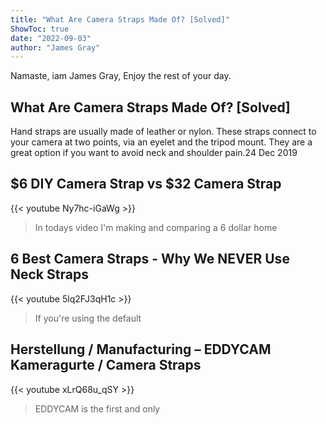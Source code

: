 ```yaml
---
title: "What Are Camera Straps Made Of? [Solved]"
ShowToc: true 
date: "2022-09-03"
author: "James Gray" 
---
```


Namaste, iam James Gray, Enjoy the rest of your day.
## What Are Camera Straps Made Of? [Solved]
Hand straps are usually made of leather or nylon. These straps connect to your camera at two points, via an eyelet and the tripod mount. They are a great option if you want to avoid neck and shoulder pain.24 Dec 2019

## $6 DIY Camera Strap vs $32 Camera Strap
{{< youtube Ny7hc-iGaWg >}}
>In todays video I'm making and comparing a 6 dollar home 

## 6 Best Camera Straps - Why We NEVER Use Neck Straps
{{< youtube 5lq2FJ3qH1c >}}
>If you're using the default 

## Herstellung / Manufacturing – EDDYCAM Kameragurte / Camera Straps
{{< youtube xLrQ68u_qSY >}}
>EDDYCAM is the first and only 


